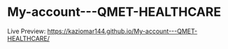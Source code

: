# My-account---QMET-HEALTHCARE
Live Preview:  https://kaziomar144.github.io/My-account---QMET-HEALTHCARE/
